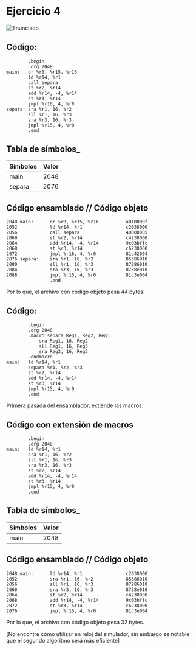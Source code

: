 # Ejercicio 4

![Enunciado](https://github.com/Lukas-De-Angelis-Riva/Estructura-Assembly/blob/master/Guia6/Ejercicio04/Enunciado.JPG)


## Código:
```assembly
		.begin
		.org 2048
main: 	or %r0, %r15, %r16
		ld %r14, %r1
		call separa
		st %r2, %r14
		add %r14, -4, %r14
		st %r3, %r14
		jmpl %r16, 4, %r0
separa:	sra %r1, 16, %r2
		sll %r1, 16, %r3
		sra %r3, 16, %r3
		jmpl %r15, 4, %r0
		.end
```

## Tabla de símbolos_

| Símbolos | Valor |
|---|---|
| main   | 2048   |
| separa | 2076 |

## Código ensamblado // Código objeto

```assembly
2048 main:		or %r0, %r15, %r16			a010000f
2052			ld %r14, %r1 				c2038000
2056			call separa					40000005
2060			st %r2, %r14				c4238000
2064			add %r14, -4, %r14			9c03bffc
2068			st %r3, %r14				c6238000
2072			jmpl %r16, 4, %r0			81c42004
2076 separa:	sra %r1, 16, %r2			85386010
2080			sll %r1, 16, %r3			87286010
2084			sra %r3, 16, %r3			8738e010
2088			jmpl %r15, 4, %r0			81c3e004
				.end
```

Por lo que, el archivo con código objeto pesa 44 bytes.



## Código:
```assembly
		.begin
		.org 2048
		.macro separa Reg1, Reg2, Reg3
			sra Reg1, 16, Reg2
			sll Reg1, 16, Reg3
			sra Reg3, 16, Reg3
		.endmacro
main:	ld %r14, %r1
		separa %r1, %r2, %r3
		st %r2, %r14
		add %r14, -4, %r14
		st %r3, %r14
		jmpl %r15, 4, %r0
		.end
```

Primera pasada del ensamblador, extiende las macros:

## Código con extensión de macros

```assembly
		.begin
		.org 2048
main:	ld %r14, %r1
		sra %r1, 16, %r2
		sll %r1, 16, %r3
		sra %r3, 16, %r3
		st %r2, %r14	
		add %r14, -4, %r14
		st %r3, %r14
		jmpl %r15, 4, %r0
		.end
```


## Tabla de símbolos_

| Símbolos | Valor |
|---|---|
| main   | 2048   |

## Código ensamblado // Código objeto

```assembly
2048 main:		ld %r14, %r1 				c2038000
2052			sra %r1, 16, %r2 			85386010
2056			sll %r1, 16, %r3 			87286010
2060			sra %r3, 16, %r3 			8738e010
2064			st %r2, %r14				c4238000
2068			add %r14, -4, %r14 			9c03bffc
2072			st %r3, %r14 				c6238000
2076			jmpl %r15, 4, %r0 			81c3e004
```

Por lo que, el archivo con código objeto pesa 32 bytes.

[No encontré cómo utilizar en reloj del simulador, sin embargo es notable que el segundo algoritmo será más eficiente]